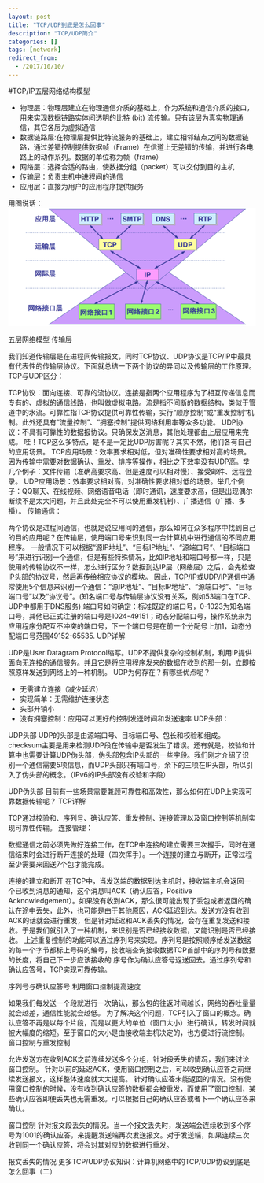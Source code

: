 ```yaml
---
layout: post
title: "TCP/UDP到底是怎么回事"
description: "TCP/UDP简介"
categories: []
tags: [network]
redirect_from:
  - /2017/10/10/
---
```


#TCP/IP五层网络结构模型
* 物理层：物理层建立在物理通信介质的基础上，作为系统和通信介质的接口，用来实现数据链路实体间透明的比特 (bit) 流传输。只有该层为真实物理通信，其它各层为虚拟通信
* 数据链路层:在物理层提供比特流服务的基础上，建立相邻结点之间的数据链路，通过差错控制提供数据帧（Frame）在信道上无差错的传输，并进行各电路上的动作系列。数据的单位称为帧（frame）
* 网络层：选择合适的路由，使数据分组（packet）可以交付到目的主机
* 传输层：负责主机中进程间的通信
* 应用层：直接为用户的应用程序提供服务

用图说话：
![五层网络结构模型](https://github.com/zenmeder/zenmeder.github.io/blob/master/_posts/_images/1240.png)

五层网络模型
传输层

我们知道传输层是在进程间传输报文，同时TCP协议、UDP协议是TCP/IP中最具有代表性的传输层协议。下面就总结一下两个协议的异同以及传输层的工作原理。
TCP与UDP区分：

TCP协议：面向连接、可靠的流协议。连接是指两个应用程序为了相互传递信息而专有的、虚拟的通信线路，也叫做虚拟电路。流是指不间断的数据结构，类似于管道中的水流。可靠性指TCP协议提供可靠性传输，实行“顺序控制”或“重发控制”机制。此外还具有“流量控制”、“拥塞控制”提供网络利用率等众多功能。
UDP协议：不具有可靠性的数据报协议。只确保发送消息，其他处理都由上层应用来完成。
哇！TCP这么多特点，是不是一定比UDP厉害呢？其实不然，他们各有自己的应用场景。
TCP应用场景：效率要求相对低，但对准确性要求相对高的场景。因为传输中需要对数据确认、重发、排序等操作，相比之下效率没有UDP高。举几个例子：文件传输（准确高要求高、但是速度可以相对慢）、接受邮件、远程登录。
UDP应用场景：效率要求相对高，对准确性要求相对低的场景。举几个例子：QQ聊天、在线视频、网络语音电话（即时通讯，速度要求高，但是出现偶尔断续不是太大问题，并且此处完全不可以使用重发机制）、广播通信（广播、多播）。
传输通信：

两个协议是进程间通信，也就是说应用间的通信，那么如何在众多程序中找到自己的目的应用呢？在传输层，使用端口号来识别同一台计算机中进行通信的不同应用程序。
一般情况下可以根据“源IP地址”、“目标IP地址”、“源端口号”、“目标端口号”来进行识别一个通信，但是有些特殊情况，比如IP地址和端口号都一样，只是使用的传输协议不一样，怎么进行区分？数据到达IP层（网络层）之后，会先检查IP头部的协议号，然后再传给相应协议的模块。
因此，TCP/IP或UDP/IP通信中通常使用5个信息来识别一个通信：“源IP地址”、“目标IP地址”、“源端口号”、“目标端口号”以及“协议号”。(知名端口号与传输层协议没有关系，例如53端口在TCP、UDP中都用于DNS服务)
端口号如何确定：标准既定的端口号，0-1023为知名端口号，其他已正式注册的端口号是1024-49151；动态分配端口号，操作系统来为应用程序分配互不冲突的端口号，下一个端口号是在前一个分配号上加1，动态分配端口号范围49152-65535.
UDP详解

UDP是User Datagram Protocol缩写。UDP不提供复杂的控制机制，利用IP提供面向无连接的通信服务。并且它是将应用程序发来的数据在收到的那一刻，立即按照原样发送到网络上的一种机制。
UDP为何存在？有哪些优点呢？
* 无需建立连接（减少延迟）
* 实现简单：无需维护连接状态
* 头部开销小
* 没有拥塞控制：应用可以更好的控制发送时间和发送速率
UDP头部：


UDP头部
UDP的头部是由源端口号、目标端口号、包长和校验和组成。checksum主要是用来检测UDP段在传输中是否发生了错误。还有就是，校验和计算中也需要计算UDP伪头部，伪头部包含IP头部的一些字段。我们刚才介绍了识别一个通信需要5项信息，而UDP头部只有端口号，余下的三项在IP头部，所以引入了伪头部的概念。（IPv6的IP头部没有校验和字段）

UDP伪头部
目前有一些场景需要兼顾可靠性和高效性，那么如何在UDP上实现可靠数据传输呢？
TCP详解

TCP通过校验和、序列号、确认应答、重发控制、连接管理以及窗口控制等机制实现可靠性传输。
连接管理：

数据通信之前必须先做好连接工作，在TCP中连接的建立需要三次握手，同时在通信结束时会进行断开连接的处理（四次挥手）。一个连接的建立与断开，正常过程至少需要来回送7个包才能完成。

连接的建立和断开
在TCP中，当发送端的数据到达主机时，接收端主机会返回一个已收到消息的通知，这个消息叫ACK（确认应答，Positive Acknowledgement）。如果没有收到ACK，那么很可能出现了丢包或者返回的确认在途中丢失，此外，也可能是由于其他原因，ACK延迟到达。发送方没有收到ACK的话就会进行重发，但是针对延迟和ACK丢失的情况，会存在重复发送和接收。于是我们就引入了一种机制，来识别是否已经接收数据，又能识别是否已经接收。
上述重复控制的功能可以通过序列号来实现。序列号是按照顺序给发送数据的每一个字节都标上号码的编号，接收端查询接收数据TCP首部中的序列号和数据的长度，将自己下一步应该接收的 序号作为确认应答号返送回去。通过序列号和确认应答号，TCP实现可靠传输。

序列号与确认应答号
利用窗口控制提高速度

如果我们每发送一个段就进行一次确认，那么包的往返时间越长，网络的吞吐量量就会越差，通信性能就会越低。
为了解决这个问题，TCP引入了窗口的概念。确认应答不再是以每个片段，而是以更大的单位（窗口大小）进行确认，转发时间就被大幅度的缩短。至于窗口的大小是由接收端主机决定的，也方便进行流控制。
窗口控制与重发控制

允许发送方在收到ACK之前连续发送多个分组，针对段丢失的情况，我们来讨论窗口控制。
针对以前的延迟ACK，使用窗口控制之后，可以收到确认应答之前继续发送报文，这样整体速度就大大提高。
针对确认应答未能返回的情况。没有使用窗口控制的时候，没有收到确认应答的数据都会被重发，而使用了窗口控制，某些确认应答即便丢失也无需重发。可以根据自己的确认应答或者下一个确认应答来确认。

窗口控制
针对报文段丢失的情况。当一个报文丢失时，发送端会连续收到多个序号为1001的确认应答，来提醒发送端再次发送报文。对于发送端，如果连续三次收到同一个确认应答，将会对其对应的数据进行重发。

报文丢失的情况
更多TCP/UDP协议知识：计算机网络中的TCP/UDP协议到底是怎么回事（二）
        